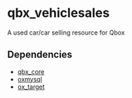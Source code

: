 # qbx_vehiclesales
A used car/car selling resource for Qbox

## Dependencies
- [qbx_core](https://github.com/Qbox-project/qbx_core)
- [oxmysql](https://github.com/CommunityOx/oxmysql)
- [ox_target](https://github.com/CommunityOx/ox_target)